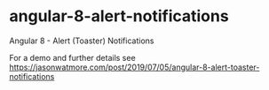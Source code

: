# angular-8-alert-notifications

Angular 8 - Alert (Toaster) Notifications

For a demo and further details see https://jasonwatmore.com/post/2019/07/05/angular-8-alert-toaster-notifications